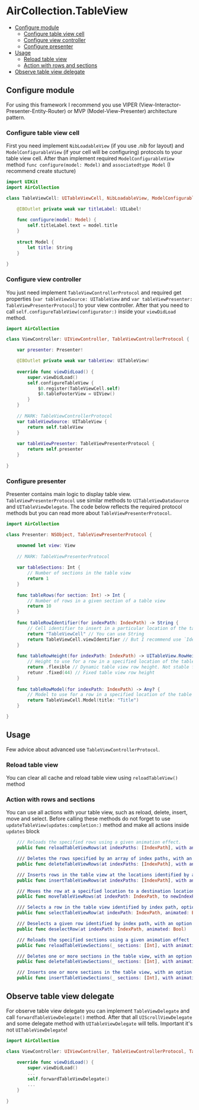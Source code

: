 # AirCollection.TableView

- [Configure module](#configure-module) 
    - [Configure table view cell](#configure-table-view-cell)
    - [Configure view controller](#configure-view-controller)
    - [Configure presenter](#configure-presenter)
- [Usage](#usage)
    - [Reload table view](#reload-table-view)
    - [Action with rows and sections](#reload-table-view-actions)
- [Observe table view delegate](#observe-table-view-delegate)

## Configure module
For using this framework I recommend you use VIPER (View-Interactor-Presenter-Entity-Router) or MVP (Model-View-Presenter) architecture pattern.

### Configure table view cell
First you need implement `NibLoadableView` (if you use *.nib* for layout) and `ModelConfigurableView` (if your cell will be configuring) protocols to your table view cell. After than implement required `ModelConfigurableView` method `func configure(model: Model)` and `associatedtype Model` (I recommend create stucture)
```swift
import UIKit
import AirCollection

class TableViewCell: UITableViewCell, NibLoadableView, ModelConfigurableView {

    @IBOutlet private weak var titleLabel: UILabel!
    
    func configure(model: Model) {
        self.titleLabel.text = model.title
    }
    
    struct Model {
        let title: String
    }
    
}
```

### Configure view controller
You just need implement `TableViewControllerProtocol` and required get properties (`var tableViewSource: UITableView` and `var tableViewPresenter: TableViewPresenterProtocol`) to your view controller. After that you need to call `self.configureTableView(configurator:)` inside your `viewDidLoad` method. 
```swift
import AirCollection

class ViewController: UIViewController, TableViewControllerProtocol {

    var presenter: Presenter!

    @IBOutlet private weak var tableView: UITableView!
    
    override func viewDidLoad() {
        super.viewDidLoad()
        self.configureTableView {
            $0.register(TableViewCell.self)
            $0.tableFooterView = UIView()
        }
    }
    
    // MARK: TableViewControllerProtocol
    var tableViewSource: UITableView {
        return self.tableView
    }
    
    var tableViewPresenter: TableViewPresenterProtocol {
        return self.presenter
    }
    
}
```

### Configure presenter
Presenter contains main logic to display table view. `TableViewPresenterProtocol` use similar methods to `UITableViewDataSource` and `UITableViewDelegate`. The code below reflects the required protocol methods but you can read more about `TableViewPresenterProtocol`.
```swift
import AirCollection

class Presenter: NSObject, TableViewPresenterProtocol {

    unowned let view: View
   
    // MARK: TableViewPresenterProtocol
    
    var tableSections: Int {
        // Number of sections in the table view
        return 1
    }
    
    func tableRows(for section: Int) -> Int {
        // Number of rows in a given section of a table view
        return 10
    }
    
    func tableRowIdentifier(for indexPath: IndexPath) -> String {
        // Cell identifier to insert in a particular location of the table view for index path
        return "TableViewCell" // You can use String
        return TableViewCell.viewIdentifier // But I recommend use `IdentificableView` protocol and `viewIdentifier` property
    }
    
    func tableRowHeight(for indexPath: IndexPath) -> UITableView.RowHeight {
        // Height to use for a row in a specified location of the table view for index path
        return .flexible // Dynamic table view row height. Not stable for version 1.0-alpha
        retunr .fixed(44) // Fixed table view row height
    }
    
    func tableRowModel(for indexPath: IndexPath) -> Any? {
        // Model to use for a row in a specified location of the table view for index path
        return TableViewCell.Model(title: "Title")
    }

}
```
## Usage
Few advice about advanced use `TableViewControllerProtocol`.

### Reload table view
You can clear all cache and reload table view using `reloadTableView()` method

### Action with rows and sections
You can use all actions with your table view, such as reload, delete, insert, move and select. Before calling these methods do not forget to use `updateTableView(updates:completion:)` method and make all actions inside `updates` block
```swift
    /// Reloads the specified rows using a given animation effect.
    public func reloadTableViewRows(at indexPaths: [IndexPath], with animation: UITableView.RowAnimation)

    /// Deletes the rows specified by an array of index paths, with an option to animate the deletion
    public func deleteTableViewRows(at indexPaths: [IndexPath], with animation: UITableView.RowAnimation)

    /// Inserts rows in the table view at the locations identified by an array of index paths, with an option to animate the insertion
    public func insertTableViewRows(at indexPaths: [IndexPath], with animation: UITableView.RowAnimation)

    /// Moves the row at a specified location to a destination location
    public func moveTableViewRows(at indexPath: IndexPath, to newIndexPath: IndexPath)

    /// Selects a row in the table view identified by index path, optionally scrolling the row to a location in the table view
    public func selectTableViewRow(at indexPath: IndexPath, animated: Bool, scrollPosition: UITableView.ScrollPosition)

    /// Deselects a given row identified by index path, with an option to animate the deselection.
    public func deselectRow(at indexPath: IndexPath, animated: Bool)

    /// Reloads the specified sections using a given animation effect
    public func reloadTableViewSections(_ sections: [Int], with animation: UITableView.RowAnimation)

    /// Deletes one or more sections in the table view, with an option to animate the deletion
    public func deleteTableViewSections(_ sections: [Int], with animation: UITableView.RowAnimation)

    /// Inserts one or more sections in the table view, with an option to animate the insertion
    public func insertTableViewSections(_ sections: [Int], with animation: UITableView.RowAnimation)
```

## Observe table view delegate
For observe table view delegate you can implement `TableViewDelegate` and call `forwardTableViewDelegate()` method. After that all `UIScrollViewDelegate` and some delegate method with `UITableViewDelegate` will tells. Important it's not `UITableViewDelegate`!
```swift
import AirCollection

class ViewController: UIViewController, TableViewControllerProtocol, TableViewDelegate {
    
    override func viewDidLoad() {
        super.viewDidLoad()
        ...
        self.forwardTableViewDelegate()
        ...
    }
    
}
```
